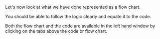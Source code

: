 Let's now look at what we have done represented as a flow chart.

You should be able to follow the logic clearly and equate it to the code.

Both the flow chart and the code are available in the left hand window by clicking on the tabs above the code or flow chart.